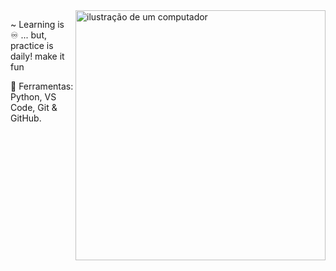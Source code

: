 <img src="https://raw.githubusercontent.com/MicaelliMedeiros/micaellimedeiros/master/image/computer-illustration.png" alt="ilustração de um computador" min-width="400px" max-width="400px" width="400px" align="right">

<p align="left"> 
  
  ~  Learning is ♾ ... but, practice is daily! make it fun
</p>


</p>

<p align="left">
  💼 Ferramentas: Python, VS Code, Git & GitHub.
</p>

